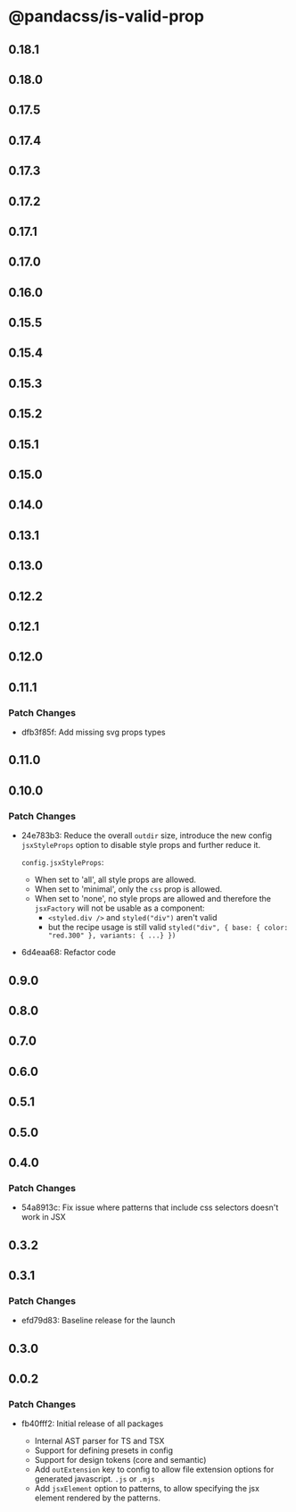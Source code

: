 # @pandacss/is-valid-prop

## 0.18.1

## 0.18.0

## 0.17.5

## 0.17.4

## 0.17.3

## 0.17.2

## 0.17.1

## 0.17.0

## 0.16.0

## 0.15.5

## 0.15.4

## 0.15.3

## 0.15.2

## 0.15.1

## 0.15.0

## 0.14.0

## 0.13.1

## 0.13.0

## 0.12.2

## 0.12.1

## 0.12.0

## 0.11.1

### Patch Changes

- dfb3f85f: Add missing svg props types

## 0.11.0

## 0.10.0

### Patch Changes

- 24e783b3: Reduce the overall `outdir` size, introduce the new config `jsxStyleProps` option to disable style props and
  further reduce it.

  `config.jsxStyleProps`:

  - When set to 'all', all style props are allowed.
  - When set to 'minimal', only the `css` prop is allowed.
  - When set to 'none', no style props are allowed and therefore the `jsxFactory` will not be usable as a component:
    - `<styled.div />` and `styled("div")` aren't valid
    - but the recipe usage is still valid `styled("div", { base: { color: "red.300" }, variants: { ...} })`

- 6d4eaa68: Refactor code

## 0.9.0

## 0.8.0

## 0.7.0

## 0.6.0

## 0.5.1

## 0.5.0

## 0.4.0

### Patch Changes

- 54a8913c: Fix issue where patterns that include css selectors doesn't work in JSX

## 0.3.2

## 0.3.1

### Patch Changes

- efd79d83: Baseline release for the launch

## 0.3.0

## 0.0.2

### Patch Changes

- fb40fff2: Initial release of all packages

  - Internal AST parser for TS and TSX
  - Support for defining presets in config
  - Support for design tokens (core and semantic)
  - Add `outExtension` key to config to allow file extension options for generated javascript. `.js` or `.mjs`
  - Add `jsxElement` option to patterns, to allow specifying the jsx element rendered by the patterns.
